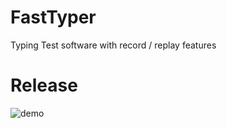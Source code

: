 # FastTyper
Typing Test software with record / replay features

# Release

![demo](https://github.com/johnBuffer/FastTyper/blob/master/img/demo1.png)
